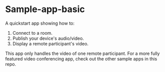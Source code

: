 # Sample-app-basic

A quickstart app showing how to:

1. Connect to a room.
2. Publish your device's audio/video.
3. Display a remote participant's video.

This app only handles the video of one remote participant. For a more fully featured video
conferencing app, check out the other sample apps in this repo.
